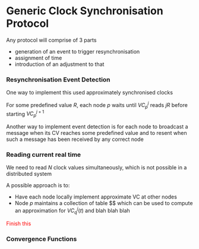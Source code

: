 # Generic Clock Synchronisation Protocol

Any protocol will comprise of 3 parts
- generation of an event to trigger resynchronisation
- assignment of time
- introduction of an adjustment to that

### Resynchronisation Event Detection

One way to implement this used approximately synchronised clocks

For some predefined value $R$, each node $p$ waits until $VC_p^j$ reads $jR$ before starting $VC_p^{j+1}$

Another way to implement event detection is for each node to broadcast a message when its CV reaches some predefined value and to resent when such a message has been received by any correct node

### Reading current real time
We need to read $N$ clock values simultaneously, which is not possible in a distributed system

A possible approach is to:
- Have each node locally implement approximate VC at other nodes
- Node $p$ maintains a collection of table $\$ which can be used to compute an approximation for $VC_q^j(t)$ and blah blah blah

<span style="color:#ff0000">Finish this</span>
### Convergence Functions
